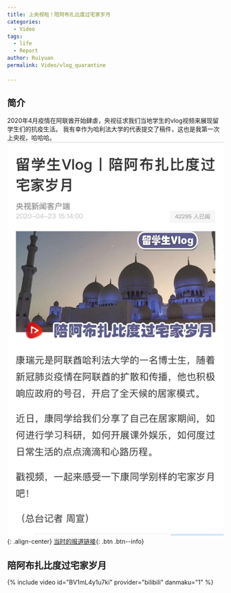 ```yaml
---
title: 上央视啦！陪阿布扎比度过宅家岁月
categories:
  - Video
tags:
  - life
  - Report
author: Ruiyuan
permalink: Video/vlog_quarantine

---
```

## 简介
2020年4月疫情在阿联酋开始肆虐，央视征求我们当地学生的vlog视频来展现留学生们的抗疫生活。 我有幸作为哈利法大学的代表提交了稿件，这也是我第一次上央视，哈哈哈。
![avater](\assets\cctv.jpg){: .align-center}
                   [当时的报道链接](http://m.news.cctv.com/2020/04/23/ARTIYvicYeSoj8kdSALLZTu1200423.shtml){: .btn .btn--info}
## 陪阿布扎比度过宅家岁月
{% include video id="BV1mL4y1u7ki" provider="bilibili" danmaku="1" %}
